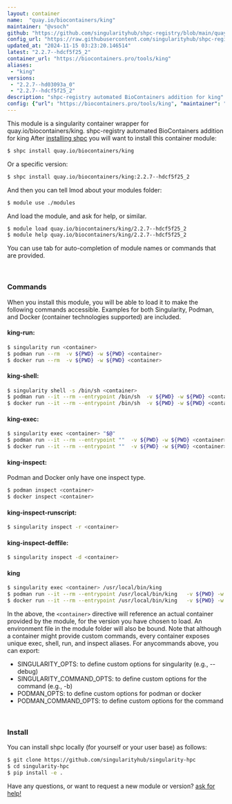 ```yaml
---
layout: container
name:  "quay.io/biocontainers/king"
maintainer: "@vsoch"
github: "https://github.com/singularityhub/shpc-registry/blob/main/quay.io/biocontainers/king/container.yaml"
config_url: "https://raw.githubusercontent.com/singularityhub/shpc-registry/main/quay.io/biocontainers/king/container.yaml"
updated_at: "2024-11-15 03:23:20.146514"
latest: "2.2.7--hdcf5f25_2"
container_url: "https://biocontainers.pro/tools/king"
aliases:
 - "king"
versions:
 - "2.2.7--hd03093a_0"
 - "2.2.7--hdcf5f25_2"
description: "shpc-registry automated BioContainers addition for king"
config: {"url": "https://biocontainers.pro/tools/king", "maintainer": "@vsoch", "description": "shpc-registry automated BioContainers addition for king", "latest": {"2.2.7--hdcf5f25_2": "sha256:89bdcaa2f5f8a76989ef15bf297dd32496fb8ba91acd834428d50a36ff373090"}, "tags": {"2.2.7--hd03093a_0": "sha256:a858ae9560c407057952bc18e4b5bfd7401022dbe275f66836bbc0e9eec677fa", "2.2.7--hdcf5f25_2": "sha256:89bdcaa2f5f8a76989ef15bf297dd32496fb8ba91acd834428d50a36ff373090"}, "docker": "quay.io/biocontainers/king", "aliases": {"king": "/usr/local/bin/king"}}
---
```


This module is a singularity container wrapper for quay.io/biocontainers/king.
shpc-registry automated BioContainers addition for king
After [installing shpc](#install) you will want to install this container module:


```bash
$ shpc install quay.io/biocontainers/king
```

Or a specific version:

```bash
$ shpc install quay.io/biocontainers/king:2.2.7--hdcf5f25_2
```

And then you can tell lmod about your modules folder:

```bash
$ module use ./modules
```

And load the module, and ask for help, or similar.

```bash
$ module load quay.io/biocontainers/king/2.2.7--hdcf5f25_2
$ module help quay.io/biocontainers/king/2.2.7--hdcf5f25_2
```

You can use tab for auto-completion of module names or commands that are provided.

<br>

### Commands

When you install this module, you will be able to load it to make the following commands accessible.
Examples for both Singularity, Podman, and Docker (container technologies supported) are included.

#### king-run:

```bash
$ singularity run <container>
$ podman run --rm  -v ${PWD} -w ${PWD} <container>
$ docker run --rm  -v ${PWD} -w ${PWD} <container>
```

#### king-shell:

```bash
$ singularity shell -s /bin/sh <container>
$ podman run --it --rm --entrypoint /bin/sh  -v ${PWD} -w ${PWD} <container>
$ docker run --it --rm --entrypoint /bin/sh  -v ${PWD} -w ${PWD} <container>
```

#### king-exec:

```bash
$ singularity exec <container> "$@"
$ podman run --it --rm --entrypoint ""  -v ${PWD} -w ${PWD} <container> "$@"
$ docker run --it --rm --entrypoint ""  -v ${PWD} -w ${PWD} <container> "$@"
```

#### king-inspect:

Podman and Docker only have one inspect type.

```bash
$ podman inspect <container>
$ docker inspect <container>
```

#### king-inspect-runscript:

```bash
$ singularity inspect -r <container>
```

#### king-inspect-deffile:

```bash
$ singularity inspect -d <container>
```


#### king

```bash
$ singularity exec <container> /usr/local/bin/king
$ podman run --it --rm --entrypoint /usr/local/bin/king   -v ${PWD} -w ${PWD} <container> -c " $@"
$ docker run --it --rm --entrypoint /usr/local/bin/king   -v ${PWD} -w ${PWD} <container> -c " $@"
```



In the above, the `<container>` directive will reference an actual container provided
by the module, for the version you have chosen to load. An environment file in the
module folder will also be bound. Note that although a container
might provide custom commands, every container exposes unique exec, shell, run, and
inspect aliases. For anycommands above, you can export:

 - SINGULARITY_OPTS: to define custom options for singularity (e.g., --debug)
 - SINGULARITY_COMMAND_OPTS: to define custom options for the command (e.g., -b)
 - PODMAN_OPTS: to define custom options for podman or docker
 - PODMAN_COMMAND_OPTS: to define custom options for the command

<br>

### Install

You can install shpc locally (for yourself or your user base) as follows:

```bash
$ git clone https://github.com/singularityhub/singularity-hpc
$ cd singularity-hpc
$ pip install -e .
```

Have any questions, or want to request a new module or version? [ask for help!](https://github.com/singularityhub/singularity-hpc/issues)